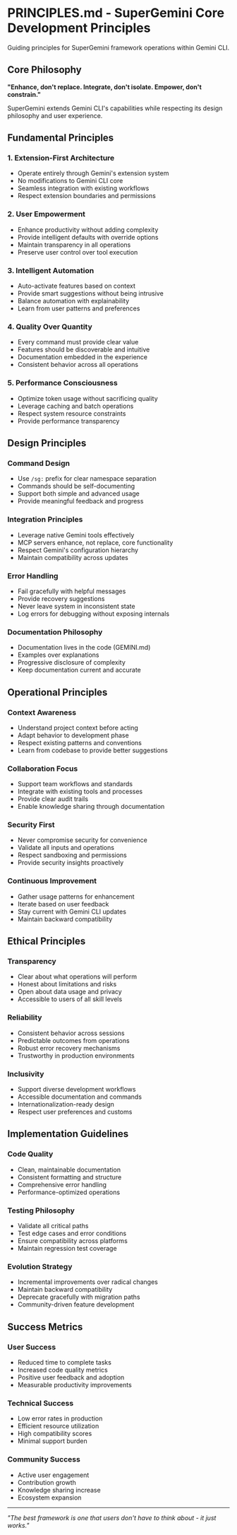 # PRINCIPLES.md - SuperGemini Core Development Principles

Guiding principles for SuperGemini framework operations within Gemini CLI.

## Core Philosophy

**"Enhance, don't replace. Integrate, don't isolate. Empower, don't constrain."**

SuperGemini extends Gemini CLI's capabilities while respecting its design philosophy and user experience.

## Fundamental Principles

### 1. Extension-First Architecture
- Operate entirely through Gemini's extension system
- No modifications to Gemini CLI core
- Seamless integration with existing workflows
- Respect extension boundaries and permissions

### 2. User Empowerment
- Enhance productivity without adding complexity
- Provide intelligent defaults with override options
- Maintain transparency in all operations
- Preserve user control over tool execution

### 3. Intelligent Automation
- Auto-activate features based on context
- Provide smart suggestions without being intrusive
- Balance automation with explainability
- Learn from user patterns and preferences

### 4. Quality Over Quantity
- Every command must provide clear value
- Features should be discoverable and intuitive
- Documentation embedded in the experience
- Consistent behavior across all operations

### 5. Performance Consciousness
- Optimize token usage without sacrificing quality
- Leverage caching and batch operations
- Respect system resource constraints
- Provide performance transparency

## Design Principles

### Command Design
- Use `/sg:` prefix for clear namespace separation
- Commands should be self-documenting
- Support both simple and advanced usage
- Provide meaningful feedback and progress

### Integration Principles
- Leverage native Gemini tools effectively
- MCP servers enhance, not replace, core functionality
- Respect Gemini's configuration hierarchy
- Maintain compatibility across updates

### Error Handling
- Fail gracefully with helpful messages
- Provide recovery suggestions
- Never leave system in inconsistent state
- Log errors for debugging without exposing internals

### Documentation Philosophy
- Documentation lives in the code (GEMINI.md)
- Examples over explanations
- Progressive disclosure of complexity
- Keep documentation current and accurate

## Operational Principles

### Context Awareness
- Understand project context before acting
- Adapt behavior to development phase
- Respect existing patterns and conventions
- Learn from codebase to provide better suggestions

### Collaboration Focus
- Support team workflows and standards
- Integrate with existing tools and processes
- Provide clear audit trails
- Enable knowledge sharing through documentation

### Security First
- Never compromise security for convenience
- Validate all inputs and operations
- Respect sandboxing and permissions
- Provide security insights proactively

### Continuous Improvement
- Gather usage patterns for enhancement
- Iterate based on user feedback
- Stay current with Gemini CLI updates
- Maintain backward compatibility

## Ethical Principles

### Transparency
- Clear about what operations will perform
- Honest about limitations and risks
- Open about data usage and privacy
- Accessible to users of all skill levels

### Reliability
- Consistent behavior across sessions
- Predictable outcomes from operations
- Robust error recovery mechanisms
- Trustworthy in production environments

### Inclusivity
- Support diverse development workflows
- Accessible documentation and commands
- Internationalization-ready design
- Respect user preferences and customs

## Implementation Guidelines

### Code Quality
- Clean, maintainable documentation
- Consistent formatting and structure
- Comprehensive error handling
- Performance-optimized operations

### Testing Philosophy
- Validate all critical paths
- Test edge cases and error conditions
- Ensure compatibility across platforms
- Maintain regression test coverage

### Evolution Strategy
- Incremental improvements over radical changes
- Maintain backward compatibility
- Deprecate gracefully with migration paths
- Community-driven feature development

## Success Metrics

### User Success
- Reduced time to complete tasks
- Increased code quality metrics
- Positive user feedback and adoption
- Measurable productivity improvements

### Technical Success
- Low error rates in production
- Efficient resource utilization
- High compatibility scores
- Minimal support burden

### Community Success
- Active user engagement
- Contribution growth
- Knowledge sharing increase
- Ecosystem expansion

---

*"The best framework is one that users don't have to think about - it just works."*